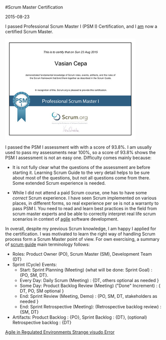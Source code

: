 #Scrum Master Certification

2015-08-23

<!--- tags: management agile -->

I passed Professional Scrum Master I (PSM I) Certification, and I [am](https://www.scrum.org/Assessments/Certification-Lists?AssessmentName=PSM%20I&l=Cepa) now a certified Scrum Master.

[ ![](blog/images/PSMI.jpg) ](blog/images/PSMI.pdf) 

I passed the PSM I assessment with with a score of 93.8%. I am usually used to pass my assessments near 100%, so a score of 93.8% shows the PSM I assessment is not an easy one. Difficulty comes mainly because:

* It is not fully clear what the questions of the assessment are before starting it. Learning Scrum Guide to the very detail helps to be sure about most of the questions, but not all questions come from there. Some extended Scrum experience is needed.

* While I did not attend a paid Scrum course, one has to have some *correct* Scrum experience. I have seen Scrum implemented on various places, in different forms, so real experience per se is not a warranty to pass PSM I. You need to read and learn best practices in the field from scrum master experts and be able to correctly interpret real life scrum scenarios in context of [agile](http://www.agilemanifesto.org/) software development.

In overall, despite my previous Scrum knowledge, I am happy I applied for the certification. I was motivated to learn the right way of handling Scrum process form a Scrum Master point of view. For own exercising, a summary of [scrum guide](http://www.scrumguides.org/) main terminology follows:

* Roles: Product Owner (PO), Scrum Master (SM), Development Team (DT)
* Sprint (Cycle) Events:
    * Start: Sprint Planning (Meeting) (what will be done: Sprint Goal) : {PO, SM, DT}.
    * Every Day: Daily Scrum (Meeting) : {DT, others optional as needed }
    * Some Day: Product Backlog Review (Meeting) ("Done" Increment) : { DT, PO, SM optional }
    * End: Sprint Review (Meeting, Demo) : {PO, SM, DT, stakeholders as needed }
    * End: Sprint Retrospective (Meeting): (Retrospective backlog review) : {SM, DT}
* Artifacts: Product Backlog : {PO}, Sprint Backlog : {DT}, (optional) Retrospective backlog : {DT}

<ins class='nfooter'><a id='fprev' href='#blog/2015/2015-08-31-Agile-in-Regulated-Environments.md'>Agile in Regulated Environments</a> <a id='fnext' href='#blog/2015/2015-08-22-Strange-visudo-Error.md'>Strange visudo Error</a></ins>
